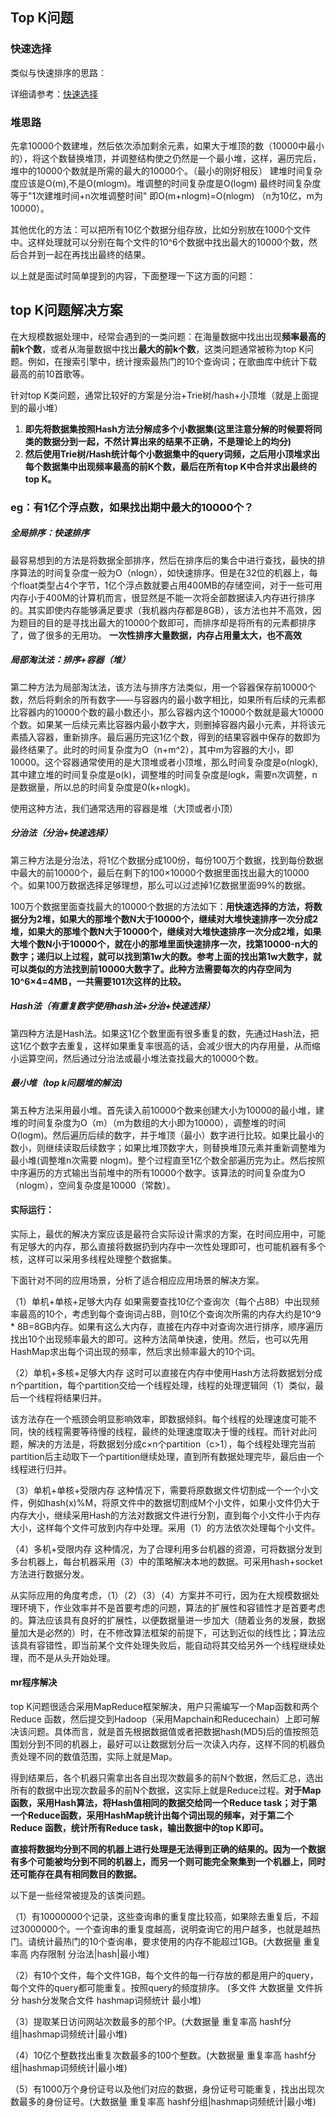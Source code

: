 ## Top K问题

### 快速选择

类似与快速排序的思路：

详细请参考：[快速选择](https://github.com/justdoitMr/Algorithm/blob/main/Note/Top%20K%20%E9%97%AE%E9%A2%98%E7%9A%84%E4%B8%A4%E7%A7%8D%E7%BB%8F%E5%85%B8%E8%A7%A3%E6%B3%95.md)

### 堆思路

先拿10000个数建堆，然后依次添加剩余元素，如果大于堆顶的数（10000中最小的），将这个数替换堆顶，并调整结构使之仍然是一个最小堆，这样，遍历完后，堆中的10000个数就是所需的最大的10000个。（最小的刚好相反）
 建堆时间复杂度应该是O(m),不是O(mlogm)。堆调整的时间复杂度是O(logm) 最终时间复杂度等于"1次建堆时间+n次堆调整时间"
 即O(m+nlogm)=O(nlogm)  （n为10亿，m为10000）。

其他优化的方法：可以把所有10亿个数据分组存放，比如分别放在1000个文件中。这样处理就可以分别在每个文件的10^6个数据中找出最大的10000个数，然后合并到一起在再找出最终的结果。

以上就是面试时简单提到的内容，下面整理一下这方面的问题：

## top K问题解决方案



在大规模数据处理中，经常会遇到的一类问题：在海量数据中找出出现**频率最高的前k个数**，或者从海量数据中找出**最大的前k个数**，这类问题通常被称为top K问题。例如，在搜索引擎中，统计搜索最热门的10个查询词；在歌曲库中统计下载最高的前10首歌等。

 针对top K类问题，通常比较好的方案是分治+Trie树/hash+小顶堆（就是上面提到的最小堆）

1. **即先将数据集按照Hash方法分解成多个小数据集(这里注意分解的时候要将同类的数据分到一起，不然计算出来的结果不正确，不是理论上的均分)**
2. **然后使用Trie树/Hash统计每个小数据集中的query词频，之后用小顶堆求出每个数据集中出现频率最高的前K个数，最后在所有top K中合并求出最终的top K。**

### eg：有1亿个浮点数，如果找出期中最大的10000个？

##### 全局排序：快速排序



最容易想到的方法是将数据全部排序，然后在排序后的集合中进行查找，最快的排序算法的时间复杂度一般为O（nlogn），如快速排序。但是在32位的机器上，每个float类型占4个字节，1亿个浮点数就要占用400MB的存储空间，对于一些可用内存小于400M的计算机而言，很显然是不能一次将全部数据读入内存进行排序的。其实即使内存能够满足要求（我机器内存都是8GB），该方法也并不高效，因为题目的目的是寻找出最大的10000个数即可，而排序却是将所有的元素都排序了，做了很多的无用功。
 **一次性排序大量数据，内存占用量太大，也不高效**

##### 局部淘汰法：排序+容器（堆）



第二种方法为局部淘汰法，该方法与排序方法类似，用一个容器保存前10000个数，然后将剩余的所有数字——与容器内的最小数字相比，如果所有后续的元素都比容器内的10000个数的最小数还小，那么容器内这个10000个数就是最大10000个数。如果某一后续元素比容器内最小数字大，则删掉容器内最小元素，并将该元素插入容器，重新排序。最后遍历完这1亿个数，得到的结果容器中保存的数即为最终结果了。此时的时间复杂度为O（n+m^2），其中m为容器的大小，即10000。这个容器通常使用的是大顶堆或者小顶堆，那么时间复杂度是o(nlogk),其中建立堆的时间复杂度是o(k)，调整堆的时间复杂度是logk，需要n次调整，n是数据量，所以总的时间复杂度是0(k+nlogk)。

使用这种方法，我们通常选用的容器是堆（大顶或者小顶）

##### 分治法（分治+快速选择）



第三种方法是分治法，将1亿个数据分成100份，每份100万个数据，找到每份数据中最大的前10000个，最后在剩下的100×10000个数据里面找出最大的10000个。如果100万数据选择足够理想，那么可以过滤掉1亿数据里面99%的数据。

100万个数据里面查找最大的10000个数据的方法如下：**用快速选择的方法，将数据分为2堆，如果大的那堆个数N大于10000个，继续对大堆快速排序一次分成2堆，如果大的那堆个数N大于10000个，继续对大堆快速排序一次分成2堆，如果大堆个数N小于10000个，就在小的那堆里面快速排序一次，找第10000-n大的数字；递归以上过程，就可以找到第1w大的数。参考上面的找出第1w大数字，就可以类似的方法找到前10000大数字了。此种方法需要每次的内存空间为10^6×4=4MB，一共需要101次这样的比较。**

##### Hash法（有重复数字使用hash法+分治+快速选择）

第四种方法是Hash法。如果这1亿个数里面有很多重复的数，先通过Hash法，把这1亿个数字去重复，这样如果重复率很高的话，会减少很大的内存用量，从而缩小运算空间，然后通过分治法或最小堆法查找最大的10000个数。

##### 最小堆（top k问题堆的解法)



第五种方法采用最小堆。首先读入前10000个数来创建大小为10000的最小堆，建堆的时间复杂度为O（m）（m为数组的大小即为10000），调整堆的时间O(logm)。然后遍历后续的数字，并于堆顶（最小）数字进行比较。如果比最小的数小，则继续读取后续数字；如果比堆顶数字大，则替换堆顶元素并重新调整堆为最小堆(调整堆n次需要 nlogm)。整个过程直至1亿个数全部遍历完为止。然后按照中序遍历的方式输出当前堆中的所有10000个数字。该算法的时间复杂度为O（nlogm），空间复杂度是10000（常数）。

#### 实际运行：

 实际上，最优的解决方案应该是最符合实际设计需求的方案，在时间应用中，可能有足够大的内存，那么直接将数据扔到内存中一次性处理即可，也可能机器有多个核，这样可以采用多线程处理整个数据集。

下面针对不同的应用场景，分析了适合相应应用场景的解决方案。

（1）单机+单核+足够大内存
 如果需要查找10亿个查询次（每个占8B）中出现频率最高的10个，考虑到每个查询词占8B，则10亿个查询次所需的内存大约是10^9 * 8B=8GB内存。如果有这么大内存，直接在内存中对查询次进行排序，顺序遍历找出10个出现频率最大的即可。这种方法简单快速，使用。然后，也可以先用HashMap求出每个词出现的频率，然后求出频率最大的10个词。

（2）单机+多核+足够大内存
 这时可以直接在内存中使用Hash方法将数据划分成n个partition，每个partition交给一个线程处理，线程的处理逻辑同（1）类似，最后一个线程将结果归并。

该方法存在一个瓶颈会明显影响效率，即数据倾斜。每个线程的处理速度可能不同，快的线程需要等待慢的线程，最终的处理速度取决于慢的线程。而针对此问题，解决的方法是，将数据划分成c×n个partition（c>1），每个线程处理完当前partition后主动取下一个partition继续处理，直到所有数据处理完毕，最后由一个线程进行归并。

（3）单机+单核+受限内存
 这种情况下，需要将原数据文件切割成一个一个小文件，例如hash(x)%M，将原文件中的数据切割成M个小文件，如果小文件仍大于内存大小，继续采用Hash的方法对数据文件进行分割，直到每个小文件小于内存大小，这样每个文件可放到内存中处理。采用（1）的方法依次处理每个小文件。

（4）多机+受限内存
 这种情况，为了合理利用多台机器的资源，可将数据分发到多台机器上，每台机器采用（3）中的策略解决本地的数据。可采用hash+socket方法进行数据分发。

从实际应用的角度考虑，（1）（2）（3）（4）方案并不可行，因为在大规模数据处理环境下，作业效率并不是首要考虑的问题，算法的扩展性和容错性才是首要考虑的。算法应该具有良好的扩展性，以便数据量进一步加大（随着业务的发展，数据量加大是必然的）时，在不修改算法框架的前提下，可达到近似的线性比；算法应该具有容错性，即当前某个文件处理失败后，能自动将其交给另外一个线程继续处理，而不是从头开始处理。

#### mr程序解决



top K问题很适合采用MapReduce框架解决，用户只需编写一个Map函数和两个Reduce 函数，然后提交到Hadoop（采用Mapchain和Reducechain）上即可解决该问题。具体而言，就是首先根据数据值或者把数据hash(MD5)后的值按照范围划分到不同的机器上，最好可以让数据划分后一次读入内存，这样不同的机器负责处理不同的数值范围，实际上就是Map。

得到结果后，各个机器只需拿出各自出现次数最多的前N个数据，然后汇总，选出所有的数据中出现次数最多的前N个数据，这实际上就是Reduce过程。**对于Map函数，采用Hash算法，将Hash值相同的数据交给同一个Reduce task；对于第一个Reduce函数，采用HashMap统计出每个词出现的频率，对于第二个Reduce 函数，统计所有Reduce task，输出数据中的top K即可。**

**直接将数据均分到不同的机器上进行处理是无法得到正确的结果的。因为一个数据有多个可能被均分到不同的机器上，而另一个则可能完全聚集到一个机器上，同时还可能存在具有相同数目的数据。**

以下是一些经常被提及的该类问题。

 （1）有10000000个记录，这些查询串的重复度比较高，如果除去重复后，不超过3000000个。一个查询串的重复度越高，说明查询它的用户越多，也就是越热门。请统计最热门的10个查询串，要求使用的内存不能超过1GB。(大数据量  重复率高  内存限制  分治法|hash|最小堆)

（2）有10个文件，每个文件1GB，每个文件的每一行存放的都是用户的query，每个文件的query都可能重复。按照query的频度排序。 (多文件  大数据量  文件拆分  hash分发聚合文件  hashmap词频统计  最小堆)

（3）提取某日访问网站次数最多的那个IP。(大数据量  重复率高  hashf分组|hashmap词频统计|最小堆)

（4）10亿个整数找出重复次数最多的100个整数。(大数据量  重复率高  hashf分组|hashmap词频统计|最小堆)

（5）有1000万个身份证号以及他们对应的数据，身份证号可能重复，找出出现次数最多的身份证号。(大数据量  重复率高  hashf分组|hashmap词频统计|最小堆)

